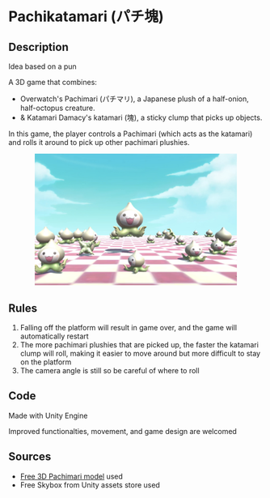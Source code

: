 # Pachikatamari (パチ塊)

## Description

Idea based on a pun

A 3D game that combines: 
- Overwatch's Pachimari (パチマリ), a Japanese plush of a half-onion, half-octopus creature. 
- & Katamari Damacy's katamari (塊), a sticky clump that picks up objects. 

In this game, the player controls a Pachimari (which acts as the katamari) and rolls it around to pick up other pachimari plushies. 

<p align="center">
  <img src="images/pachi.png" alt="pachikatamari game" width="400">
</p>

## Rules

1. Falling off the platform will result in game over, and the game will automatically restart
2. The more pachimari plushies that are picked up, the faster the katamari clump will roll, making it easier to move around but more difficult to stay on the platform
3. The camera angle is still so be careful of where to roll 

## Code

Made with Unity Engine 

Improved functionalties, movement, and game design are welcomed

## Sources 

- [Free 3D Pachimari model](https://www.cgtrader.com/free-3d-models/character/fantasy-character/pachimari-fan-art) used
- Free Skybox from Unity assets store used
